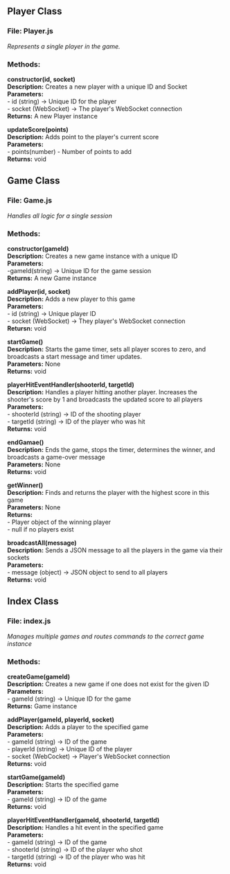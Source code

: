 ## Player Class
### File: Player.js
*Represents a single player in the game.*

### Methods:

**constructor(id, socket)**  
**Description:** Creates a new player with a unique ID and Socket  
**Parameters:**  
    - id (string) -> Unique ID for the player  
    - socket (WebSocket) -> The player's WebSocket connection  
**Returns:** A new Player instance  

**updateScore(points)**  
**Description:** Adds point to the player's current score  
**Parameters:**  
    - points(number) - Number of points to add  
**Returns:** void  


## Game Class  
### File: Game.js  
*Handles all logic for a single session*  

### Methods:

**constructor(gameId)**  
**Description:** Creates a new game instance with a unique ID  
**Parameters:**  
    -gameId(string) -> Unique ID for the game session  
**Returns:** A new Game instance  

**addPlayer(id, socket)**  
**Description:** Adds a new player to this game  
**Parameters:**  
    - id (string) -> Unique player ID  
    - socket (WebSocket) -> They player's WebSocket connection  
**Retursn:** void  

**startGame()**  
**Description:** Starts the game timer, sets all player scores to zero, and broadcasts a start message and timer updates.  
**Parameters:** None  
**Returns:** void  

**playerHitEventHandler(shooterId, targetId)**  
**Description:** Handles a player hitting another player. Increases the shooter's score by 1 and broadcasts the updated score to all players  
**Parameters:**  
    - shooterId (string) -> ID of the shooting player  
    - targetId (string) -> ID of the player who was hit  
**Returns:** void  

**endGamae()**  
**Description:** Ends the game, stops the timer, determines the winner, and broadcasts a game-over message  
**Parameters:** None  
**Returns:** void  

**getWinner()**  
**Description:** Finds and returns the player with the highest score in this game  
**Parameters:** None  
**Returns:**  
    - Player object of the winning player  
    - null if no players exist  

**broadcastAll(message)**  
**Description:** Sends a JSON message to all the players in the game via their sockets  
**Parameters:**  
    - message (object) -> JSON object to send to all players  
**Returns:** void  


## Index Class  
### File: index.js  
*Manages multiple games and routes commands to the correct game instance*  

### Methods:

**createGame(gameId)**  
**Description:** Creates a new game if one does not exist for the given ID  
**Parameters:**  
    - gameId (string) -> Unique ID for the game  
**Returns:** Game instance  

**addPlayer(gameId, playerId, socket)**  
**Description:** Adds a player to the specified game  
**Parameters:**  
    - gameId (string) -> ID of the game  
    - playerId (string) -> Unique ID of the player  
    - socket (WebCocket) -> Player's WebSocket connection  
**Returns:** void  

**startGame(gameId)**  
**Description:** Starts the specified game  
**Parameters:**  
    - gameId (string) -> ID of the game  
**Returns:** void  

**playerHitEventHandler(gameId, shooterId, targetId)**  
**Description:** Handles a hit event in the specified game  
**Parameters:**  
    - gameId (string) -> ID of the game  
    - shooterId (string) -> ID of the player who shot  
    - targetId (string) -> ID of the player who was hit  
**Returns:** void  